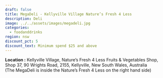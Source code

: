 ```yaml
---
draft: false
title: MegaDeli - Kellyville Village Nature’s Fresh 4 Less
description: Deli
image: ../../assets/images/megadeli.jpg
categories:
  - foodanddrinks
region: nsw
discount_pct: 5
discount_text: Minimum spend $25 and above
---
```


**Location :** Kellyville Village, Nature’s Fresh 4 Less Fruits & Vegetables Shop, Shop 37, 90 Wrights Road, 2155, Kellyville, New South Wales, Australia\
(The MegaDeli is inside the Nature’s Fresh 4 Less on the right hand side)
